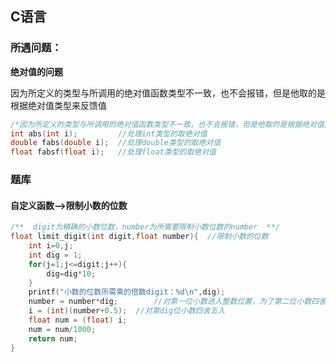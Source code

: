 ## C语言

### 所遇问题：

**绝对值的问题**

因为所定义的类型与所调用的绝对值函数类型不一致，也不会报错，但是他取的是根据绝对值类型来反馈值

```c
/*因为所定义的类型与所调用的绝对值函数类型不一致，也不会报错，但是他取的是根据绝对值类型来反馈值*/
int abs(int i);			//处理int类型的取绝对值
double fabs(double i);	//处理double类型的取绝对值
float fabsf(float i);	//处理float类型的取绝对值
```

### **题库**

#### 自定义函数-->限制小数的位数

```c
/**  digit为精确的小数位数，number为所需要限制小数位数的number  **/ 
float limit_digit(int digit,float number){	//限制小数的位数 
	int i=0,j;
	int dig = 1;
	for(j=1;j<=digit;j++){
		dig=dig*10;
	}
	printf("小数的位数所需乘的倍数digit：%d\n",dig);
	number = number*dig;		//对第一位小数进入整数位置，为了第二位小数四舍五入做铺垫 
	i = (int)(number+0.5);	//对第dig位小数四舍五入
	float num = (float) i;
	num = num/1000;
	return num; 
}
```
